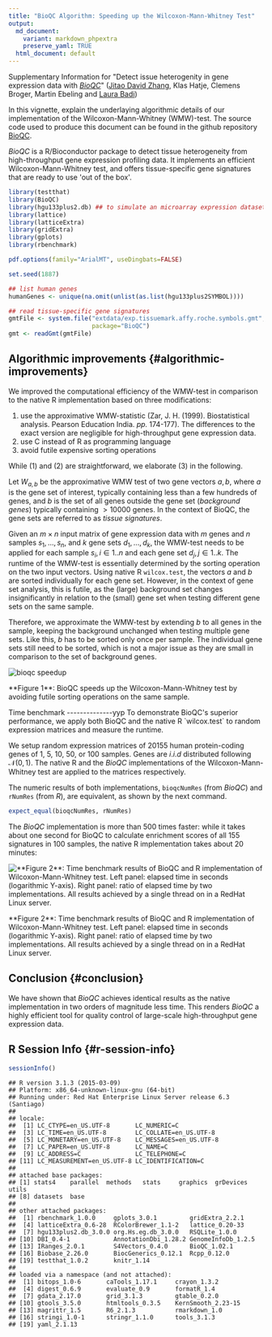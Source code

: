 ```yaml
---
title: "BioQC Algorithm: Speeding up the Wilcoxon-Mann-Whitney Test"
output: 
  md_document:
    variant: markdown_phpextra
    preserve_yaml: TRUE
  html_document: default
---
```


Supplementary Information for "Detect issue heterogenity in gene
expression data with [*BioQC*](https://github.com/Accio/BioQC)" ([Jitao
David Zhang](mailto:jitao_david.zhang@roche.com), Klas Hatje, Clemens
Broger, Martin Ebeling and [Laura Badi](laura.badi@roche.com))

In this vignette, explain the underlaying algorithmic details of our
implementation of the Wilcoxon-Mann-Whitney (WMW)-test. The source code
used to produce this document can be found in the github repository
[BioQC](https://github.com/Accio/BioQC/vignettes).

*BioQC* is a R/Bioconductor package to detect tissue heterogeneity from
high-throughput gene expression profiling data. It implements an
efficient Wilcoxon-Mann-Whitney test, and offers tissue-specific gene
signatures that are ready to use 'out of the box'.

~~~~ r
library(testthat)
library(BioQC)
library(hgu133plus2.db) ## to simulate an microarray expression dataset
library(lattice)
library(latticeExtra)
library(gridExtra)
library(gplots)
library(rbenchmark)

pdf.options(family="ArialMT", useDingbats=FALSE)

set.seed(1887)

## list human genes
humanGenes <- unique(na.omit(unlist(as.list(hgu133plus2SYMBOL))))

## read tissue-specific gene signatures
gmtFile <- system.file("extdata/exp.tissuemark.affy.roche.symbols.gmt",
                       package="BioQC")
gmt <- readGmt(gmtFile)
~~~~

Algorithmic improvements {#algorithmic-improvements}
------------------------

We improved the computational efficiency of the WMW-test in comparison
to the native R implementation based on three modifications:

1.  use the approximative WMW-statistic (Zar, J. H. (1999).
    Biostatistical analysis. Pearson Education India. *pp.* 174-177).
    The differences to the exact version are negligible for
    high-throughput gene expression data.
2.  use C instead of R as programming language
3.  avoid futile expensive sorting operations

While (1) and (2) are straightforward, we elaborate (3) in the
following.

Let *W*<sub>*a*, *b*</sub> be the approximative WMW test of two gene
vectors *a*, *b*, where *a* is the gene set of interest, typically
containing less than a few hundreds of genes, and *b* is the set of all
genes outside the gene set (*background genes*) typically containing
 \> 10000 genes. In the context of BioQC, the gene sets are referred to
as *tissue signatures*.

Given an *m* × *n* input matrix of gene expression data with *m* genes
and *n* samples *s*<sub>1</sub>, …, *s*<sub>*n*</sub>, and *k* gene sets
*d*<sub>1</sub>, …, *d*<sub>*k*</sub>, the WMW-test needs to be applied
for each sample *s*<sub>*i*</sub>, *i* ∈ 1..*n* and each gene set
*d*<sub>*j*</sub>, *j* ∈ 1..*k*. The runtime of the WMW-test is
essentially determined by the sorting operation on the two input
vectors. Using native R `wilcox.test`, the vectors *a* and *b* are
sorted individually for each gene set. However, in the context of gene
set analysis, this is futile, as the (large) background set changes
insignificantly in relation to the (small) gene set when testing
different gene sets on the same sample.

Therefore, we approximate the WMW-test by extending *b* to all genes in
the sample, keeping the background unchanged when testing multiple gene
sets. Like this, *b* has to be sorted only once per sample. The
individual gene sets still need to be sorted, which is not a major issue
as they are small in comparison to the set of background genes.

<img src="bioqc-efficiency_files/wmw-speedup.svg" style="display:block; margin: auto" alt="bioqc speedup" />
<p markdown="1" class="caption">
**Figure 1**: BioQC speeds up the Wilcoxon-Mann-Whitney test by avoiding
futile sorting operations on the same sample.
</p>
Time benchmark --------------yyp To demonstrate BioQC's superior
performance, we apply both BioQC and the native R `wilcox.test` to
random expression matrices and measure the runtime.

We setup random expression matrices of 20155 human protein-coding genes
of 1, 5, 10, 50, or 100 samples. Genes are *i*.*i*.*d* distributed
following 𝒩(0, 1). The native R and the *BioQC* implementations of the
Wilcoxon-Mann-Whitney test are applied to the matrices respectively.

The numeric results of both implementations, `bioqcNumRes` (from
*BioQC*) and `rNumRes` (from *R*), are equivalent, as shown by the next
command.

~~~~ r
expect_equal(bioqcNumRes, rNumRes)
~~~~

The *BioQC* implementation is more than 500 times faster: while it takes
about one second for BioQC to calculate enrichment scores of all 155
signatures in 100 samples, the native R implementation takes about 20
minutes:

<img src="bioqc-efficiency_files/figure-markdown_phpextra/time_benchmark_vis-1.svg" alt="**Figure 2**: Time benchmark results of BioQC and R implementation of Wilcoxon-Mann-Whitney test. Left panel: elapsed time in seconds (logarithmic Y-axis). Right panel: ratio of elapsed time by two implementations. All results achieved by a single thread on in a RedHat Linux server." style="display:block; margin: auto" />
<p markdown="1" class="caption">
**Figure 2**: Time benchmark results of BioQC and R implementation of
Wilcoxon-Mann-Whitney test. Left panel: elapsed time in seconds
(logarithmic Y-axis). Right panel: ratio of elapsed time by two
implementations. All results achieved by a single thread on in a RedHat
Linux server.
</p>

Conclusion {#conclusion}
----------

We have shown that *BioQC* achieves identical results as the native
implementation in two orders of magnitude less time. This renders
*BioQC* a highly efficient tool for quality control of large-scale
high-throughput gene expression data.

R Session Info {#r-session-info}
--------------

~~~~ r
sessionInfo()
~~~~

    ## R version 3.1.3 (2015-03-09)
    ## Platform: x86_64-unknown-linux-gnu (64-bit)
    ## Running under: Red Hat Enterprise Linux Server release 6.3 (Santiago)
    ## 
    ## locale:
    ##  [1] LC_CTYPE=en_US.UTF-8       LC_NUMERIC=C              
    ##  [3] LC_TIME=en_US.UTF-8        LC_COLLATE=en_US.UTF-8    
    ##  [5] LC_MONETARY=en_US.UTF-8    LC_MESSAGES=en_US.UTF-8   
    ##  [7] LC_PAPER=en_US.UTF-8       LC_NAME=C                 
    ##  [9] LC_ADDRESS=C               LC_TELEPHONE=C            
    ## [11] LC_MEASUREMENT=en_US.UTF-8 LC_IDENTIFICATION=C       
    ## 
    ## attached base packages:
    ## [1] stats4    parallel  methods   stats     graphics  grDevices utils    
    ## [8] datasets  base     
    ## 
    ## other attached packages:
    ##  [1] rbenchmark_1.0.0     gplots_3.0.1         gridExtra_2.2.1     
    ##  [4] latticeExtra_0.6-28  RColorBrewer_1.1-2   lattice_0.20-33     
    ##  [7] hgu133plus2.db_3.0.0 org.Hs.eg.db_3.0.0   RSQLite_1.0.0       
    ## [10] DBI_0.4-1            AnnotationDbi_1.28.2 GenomeInfoDb_1.2.5  
    ## [13] IRanges_2.0.1        S4Vectors_0.4.0      BioQC_1.02.1        
    ## [16] Biobase_2.26.0       BiocGenerics_0.12.1  Rcpp_0.12.0         
    ## [19] testthat_1.0.2       knitr_1.14          
    ## 
    ## loaded via a namespace (and not attached):
    ##  [1] bitops_1.0-6       caTools_1.17.1     crayon_1.3.2      
    ##  [4] digest_0.6.9       evaluate_0.9       formatR_1.4       
    ##  [7] gdata_2.17.0       grid_3.1.3         gtable_0.2.0      
    ## [10] gtools_3.5.0       htmltools_0.3.5    KernSmooth_2.23-15
    ## [13] magrittr_1.5       R6_2.1.3           rmarkdown_1.0     
    ## [16] stringi_1.0-1      stringr_1.1.0      tools_3.1.3       
    ## [19] yaml_2.1.13
